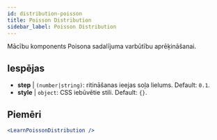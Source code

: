 ```yaml
---
id: distribution-poisson
title: Poisson Distribution
sidebar_label: Poisson Distribution
---
```


Mācību komponents Poisona sadalījuma varbūtību aprēķināšanai.

## Iespējas

* __step__ | `(number|string)`: ritināšanas ieejas soļa lielums. Default: `0.1`.
* __style__ | `object`: CSS iebūvētie stili. Default: `{}`.


## Piemēri

```jsx live
<LearnPoissonDistribution />
```

